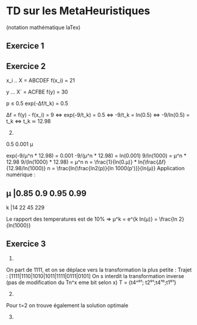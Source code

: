 # TD sur les MetaHeuristiques
(notation mathématique laTex)
## Exercice 1

## Exercice 2



x_i .. X = ABCDEF
f(x_i) = 21

y ... X` = ACFBE
f(y) = 30


p ≤ 0.5
exp(-∆f/t_k) = 0.5

∆f = f(y) - f(x_i) = 9
<=> exp(-9/t_k) = 0.5
<=> -9/t_k = ln(0.5)
<=> -9/ln(0.5) = t_k
<=> t_k ≃ 12.98

2.
0.5
0.001
µ

exp(-9/µ^n * 12.98) = 0.001
-9/(µ^n * 12.98) = ln(0.001)
9/ln(1000) = µ^n * 12.98
9/(ln(1000) * 12.98) = µ^n
n = \frac{1}{ln(0.µ)} * ln(\frac{∆f}{12.98/ln(1000)}
n = \frac{ln(\frac{ln2(p)}{ln 1000(p')}}{ln(µ)}
Application numérique :

µ |0.85	0.9	0.95 0.99
---------------------
k |14	22	45	 229

Le rapport des temperatures est de 10% =>
µ^k = e^{k ln(µ)} = \frac{ln 2}{ln(1000)}

## Exercice 3

1.
On part de 1111, et on se déplace vers la transformation la plus petite :
Trajet : [1111|1110|1010|1011|1111|0111|0101]
On s interdit la transformation inverse (pas de modification du Tn^x eme bit selon x)
T = {t4^⁰¹; t2⁰¹;t4¹⁰;t1⁰¹}

2.
Pour t=2 on trouve également la solution optimale

3.
